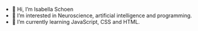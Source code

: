 - 👋 Hi, I’m Isabella Schoen
- 👀 I’m interested in Neuroscience, artificial intelligence and programming.
- 🌱 I’m currently learning JavaScript, CSS and HTML.
<!---
- 💞️ I’m looking to collaborate on 
- 📫 How to reach me 
--->

<!---
IsabellaSchoen/IsabellaSchoen is a ✨ special ✨ repository because its `README.md` (this file) appears on your GitHub profile.
You can click the Preview link to take a look at your changes.
--->
